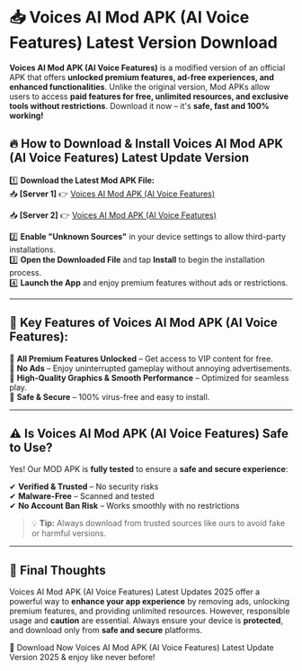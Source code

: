 # 📥 Voices AI Mod APK (AI Voice Features) Latest Version Download

**Voices AI Mod APK (AI Voice Features)** is a modified version of an official APK that offers **unlocked premium features, ad-free experiences, and enhanced functionalities**. Unlike the original version, Mod APKs allow users to access **paid features for free, unlimited resources, and exclusive tools without restrictions**. Download it now – it's **safe, fast and 100% working!**

## 🔥 **How to Download & Install Voices AI Mod APK (AI Voice Features) Latest Update Version**

1️⃣ **Download the Latest Mod APK File:**  
📥 **[Server 1]** 👉 [Voices AI Mod APK (AI Voice Features)](https://hapymods.com?title=Voices+AI+Mod+APK+(AI+Voice+Features))

📥 **[Server 2]** 👉 [Voices AI Mod APK (AI Voice Features)](https://hapymods.com?title=Voices+AI+Mod+APK+(AI+Voice+Features))

2️⃣ **Enable "Unknown Sources"** in your device settings to allow third-party installations.  
3️⃣ **Open the Downloaded File** and tap **Install** to begin the installation process.  
4️⃣ **Launch the App** and enjoy premium features without ads or restrictions.

---

## 🌟 **Key Features of Voices AI Mod APK (AI Voice Features):**
 
🔽 **All Premium Features Unlocked** – Get access to VIP content for free.  
🔽 **No Ads** – Enjoy uninterrupted gameplay without annoying advertisements.  
🔽 **High-Quality Graphics & Smooth Performance** – Optimized for seamless play.  
🔽 **Safe & Secure** – 100% virus-free and easy to install.  

---

## ⚠️ **Is Voices AI Mod APK (AI Voice Features) Safe to Use?**

Yes! Our MOD APK is **fully tested** to ensure a **safe and secure experience**:

✔ **Verified & Trusted** – No security risks  
✔ **Malware-Free** – Scanned and tested  
✔ **No Account Ban Risk** – Works smoothly with no restrictions

> 💡 **Tip:** Always download from trusted sources like ours to avoid fake or harmful versions.

---

## 📌 **Final Thoughts**
 
Voices AI Mod APK (AI Voice Features) Latest Updates 2025 offer a powerful way to **enhance your app experience** by removing ads, unlocking premium features, and providing unlimited resources. However, responsible usage and **caution** are essential. Always ensure your device is **protected**, and download only from **safe and secure** platforms.  

🔽 Download Now Voices AI Mod APK (AI Voice Features) Latest Update Version 2025 & enjoy like never before!